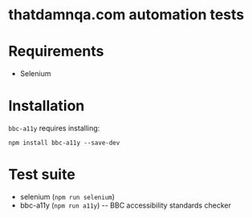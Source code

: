 thatdamnqa.com automation tests
==

Requirements
==

- Selenium

Installation
==

`bbc-a11y` requires installing:

```
npm install bbc-a11y --save-dev
```

Test suite
==

- selenium (`npm run selenium`)
- bbc-a11y (`npm run a11y`) -- BBC accessibility standards checker

